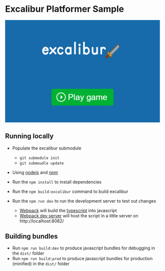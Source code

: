 # Excalibur Platformer Sample

![sample-animation](./assets/sample.gif)

## Running locally

* Populate the excalibur submodule
   - `git submodule init`
   - `git submoudle update`

* Using [nodejs](https://nodejs.org/en/) and [npm](https://www.npmjs.com/)
* Run the `npm install` to install dependencies
* Run the `npm build:excalibur` command to build excalibur
* Run the `npm run dev` to run the development server to test out changes
   * [Webpack](https://webpack.js.org/) will build the [typescript](https://www.typescriptlang.org/) into javascript
   * [Webpack dev server](https://webpack.js.org/configuration/dev-server/) will host the script in a little server on http://localhost:8082/

## Building bundles

* Run `npm run build:dev` to produce javascript bundles for debugging in the `dist/` folder
* Run `npm run build:prod` to produce javascript bundles for production (minified) in the `dist/` folder
